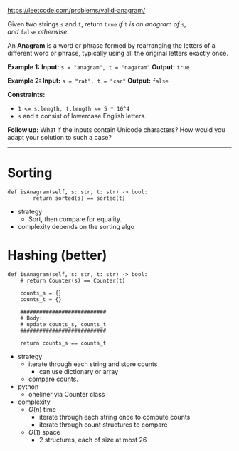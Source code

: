 https://leetcode.com/problems/valid-anagram/

Given two strings `s` and `t`, return `true` _if_ `t` _is an anagram of_ `s`_, and_ `false` _otherwise_.

An **Anagram** is a word or phrase formed by rearranging the letters of a different word or phrase, typically using all the original letters exactly once.

**Example 1:**
**Input:** `s = "anagram", t = "nagaram"`
**Output:** `true`

**Example 2:**
**Input:** `s = "rat", t = "car"`
**Output:** `false`

**Constraints:**
- `1 <= s.length, t.length <= 5 * 10^4`
- `s` and `t` consist of lowercase English letters.

**Follow up:** What if the inputs contain Unicode characters? How would you adapt your solution to such a case?


---

# Sorting
```
def isAnagram(self, s: str, t: str) -> bool:
        return sorted(s) == sorted(t)
```
- strategy
	- Sort, then compare for equality.
- complexity depends on the sorting algo


# Hashing (better)
```
def isAnagram(self, s: str, t: str) -> bool:
    # return Counter(s) == Counter(t)

    counts_s = {}
    counts_t = {}

    ###########################
    # Body:
    # update counts_s, counts_t
    ###########################
    
    return counts_s == counts_t
```
- strategy
	- iterate through each string and store counts
		- can use dictionary or array
	- compare counts.
- python
	- oneliner via Counter class
- complexity
	- $O(n)$ time
		- iterate through each string once to compute counts
		- iterate through count structures to compare
	- $O(1)$ space
		- 2 structures, each of size at most 26
